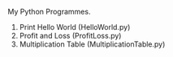 My Python Programmes.

1. Print Hello World (HelloWorld.py)
2. Profit and Loss (ProfitLoss.py)
3. Multiplication Table (MultiplicationTable.py)
